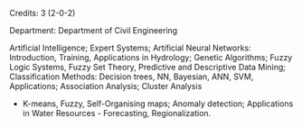 Credits: 3 (2-0-2)

Department: Department of Civil Engineering

Artificial Intelligence; Expert Systems; Artificial Neural Networks: Introduction, Training, Applications in Hydrology; Genetic Algorithms; Fuzzy Logic Systems, Fuzzy Set Theory, Predictive and Descriptive Data Mining; Classification Methods: Decision trees, NN, Bayesian, ANN, SVM, Applications; Association Analysis; Cluster Analysis
- K-means, Fuzzy, Self-Organising maps; Anomaly detection; Applications in Water Resources - Forecasting, Regionalization.